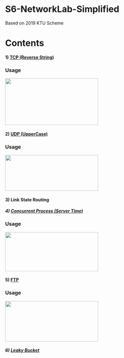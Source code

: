 # S6-NetworkLab-Simplified
Based on 2019 KTU Scheme

# Contents

#### 1) [TCP (Reverse String)](/1.%20TCP%20(Reverse%20String))
### Usage
<img src="https://github.com/ShunKaidou/S6-NetworkLab-Simplified/assets/81925773/9b771d2d-b8ee-4b25-af1f-210426c1666d" width="300" height="150">

#### 2) [UDP (UpperCase)](/2.%20UDP%20(UpperCase))
### Usage
<img src="https://github.com/ShunKaidou/S6-NetworkLab-Simplified/assets/81925773/531d9901-ca2f-4490-b0b5-69b491b60b0c" width="300" height="115">

#### 3) Link State Routing

##### 4) [Concurrent Process (Server Time)](/4.%20Concurrent%20Process%20(Server%20Time))
### Usage
<img src="https://github.com/ShunKaidou/S6-NetworkLab-Simplified/assets/81925773/90b319cc-f01c-4b44-8007-0c014aca5022" width="300" height="125">

#### 5) [FTP](/5.%20FTP)
### Usage
<img src="https://github.com/ShunKaidou/S6-NetworkLab-Simplified/assets/81925773/6aaf2431-1e32-40d1-98a1-89744014a1fc" width="300" height="130">

##### 6) [Leaky Bucket](/6.%20Leaky%20Bucket)
